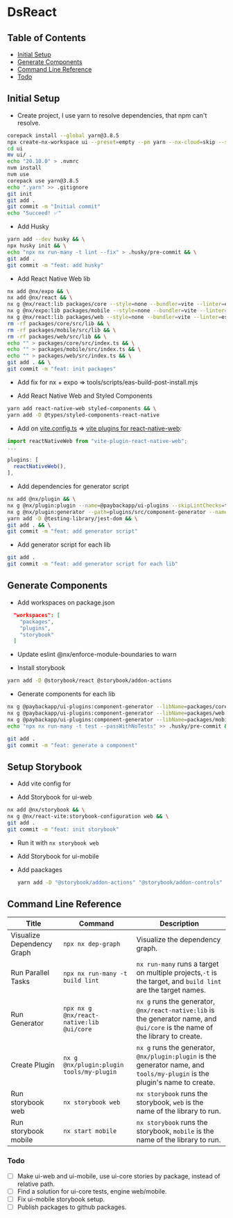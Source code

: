 # DsReact

## Table of Contents

- [Initial Setup](#initial-setup)
- [Generate Components](#generate-components)
- [Command Line Reference](#command-line-reference)
- [Todo](#todo)

## Initial Setup

- Create project, I use yarn to resolve dependencies, that npm can't resolve.

```bash
corepack install --global yarn@3.8.5
npx create-nx-workspace ui --preset=empty --pm yarn --nx-cloud=skip --style=styled-components --linter=eslint --unitTestRunner=jest --e2eTestRunner=none --useGitHub=false
cd ui
mv ui/ .
echo "20.10.0" > .nvmrc
nvm install
nvm use
corepack use yarn@3.8.5
echo ".yarn" >> .gitignore
git init
git add .
git commit -m "Initial commit"
echo "Succeed! ✅"
```

- Add Husky

```bash
yarn add --dev husky && \
npx husky init && \
echo "npx nx run-many -t lint --fix" > .husky/pre-commit && \
git add .
git commit -m "feat: add husky"
```

- Add React Native Web lib

```bash
nx add @nx/expo && \
nx add @nx/react && \
nx g @nx/react:lib packages/core --style=none --bundler=vite --linter=eslint --unitTestRunner=jest --compiler=babel --minimal=true --importPath=@paybackapp/ui-core && \
nx g @nx/expo:lib packages/mobile --style=none --bundler=vite --linter=eslint --unitTestRunner=jest --compiler=babel --minimal=true --publishable=true --importPath=@paybackapp/ui-mobile && \
nx g @nx/react:lib packages/web --style=none --bundler=vite --linter=eslint --unitTestRunner=jest --compiler=babel --minimal=true --publishable=true --importPath=@paybackapp/ui-web && \
rm -rf packages/core/src/lib && \
rm -rf packages/mobile/src/lib && \
rm -rf packages/web/src/lib && \
echo "" > packages/core/src/index.ts && \
echo "" > packages/mobile/src/index.ts && \
echo "" > packages/web/src/index.ts && \
git add . && \
git commit -m "feat: init packages"
```

- Add fix for nx + expo =>  tools/scripts/eas-build-post-install.mjs

- Add React Native Web and Styled Components

```bash
yarn add react-native-web styled-components && \
yarn add -D @types/styled-components-react-native
```

- Add on [vite.config.ts](./apps/website/vite.config.ts) => [vite plugins for react-native-web](https://www.npmjs.com/package/vite-plugin-react-native-web):

```ts
import reactNativeWeb from "vite-plugin-react-native-web";
...

plugins: [
  reactNativeWeb(),
],

```

- Add dependencies for generator script

```bash
nx add @nx/plugin && \
nx g @nx/plugin:plugin --name=@paybackapp/ui-plugins --skipLintChecks=true --directory=plugins --unitTestRunner=none --e2eTestRunner=none --skipTsConfig=true && \
nx g @nx/plugin:generator --path=plugins/src/component-generator --name=component-generator --skipLintChecks=true --unitTestRunner=none && \
yarn add -D @testing-library/jest-dom && \
git add . && \
git commit -m "feat: add generator script"
```

- Add generator script for each lib

```bash
git add .
git commit -m "feat: add generator script for each lib"
```

## Generate Components

- Add workspaces on package.json

```json
  "workspaces": [
    "packages",
    "plugins",
    "storybook"
  ]
```

- Update eslint @nx/enforce-module-boundaries to warn

- Install storybook

```bash
yarn add -D @storybook/react @storybook/addon-actions
```

- Generate components for each lib

```bash
nx g @paybackapp/ui-plugins:component-generator --libName=packages/core --componentName=my-button-core --atomicScope=molecules && \
nx g @paybackapp/ui-plugins:component-generator --libName=packages/web --componentName=my-button-web --atomicScope=molecules && \
nx g @paybackapp/ui-plugins:component-generator --libName=packages/mobile --componentName=my-button-mobile --atomicScope=molecules && \
echo "npx nx run-many -t test --passWithNoTests" >> .husky/pre-commit && \

git add .
git commit -m "feat: generate a component"
```

## Setup Storybook

- Add vite config for

- Add Storybook for ui-web

```bash
nx add @nx/storybook && \
nx g @nx/react-vite:storybook-configuration web && \
git add .
git commit -m "feat: init storybook"
```

- Run it with `nx storybook web`

- Add Storybook for ui-mobile

- Add paackages
  
  ```bash
  yarn add -D "@storybook/addon-actions" "@storybook/addon-controls" "@storybook/addon-essentials" "@storybook/addon-interactions" "@storybook/addon-links" "@storybook/addon-onboarding" "@storybook/addon-ondevice-actions" "@storybook/addon-ondevice-backgrounds" "@storybook/addon-ondevice-controls" "@storybook/addon-ondevice-notes" "@storybook/addon-react-native-web" "@storybook/addon-webpack5-compiler-babel" "@storybook/blocks" "@storybook/core" "@storybook/react" "@storybook/react-native" "@storybook/react-vite" "@storybook/react-webpack5" "@storybook/test" "@chromatic-com/storybook" "eslint-plugin-storybook"
  ```

## Command Line Reference

| Title | Command  | Description |
|-------|----------|-------------|
| Visualize Dependency Graph| `npx nx dep-graph`  | Visualize the dependency graph.  |
| Run Parallel Tasks | `npx nx run-many -t build lint`  | `nx run-many` runs a target on multiple projects,`-t` is the target, and `build lint` are the target names.  |
| Run Generator  | `npx nx g @nx/react-native:lib @ui/core` | `nx g` runs the generator, `@nx/react-native:lib` is the generator name, and `@ui/core` is the name of the library to create.|
| Create Plugin  | `nx g @nx/plugin:plugin tools/my-plugin` | `nx g` runs the generator, `@nx/plugin:plugin` is the generator name, and `tools/my-plugin` is the plugin's name to create.  |
| Run storybook web | `nx storybook web` | `nx storybook` runs the storybook, `web` is the name of the library to run.  |
| Run storybook mobile | `nx start mobile` | `nx storybook` runs the storybook, `mobile` is the name of the library to run.  |

### Todo

- [ ] Make ui-web and ui-mobile, use ui-core stories by package, instead of relative path.
- [ ] Find a solution for ui-core tests, engine web/mobile.
- [ ] Fix ui-mobile storybook setup.
- [ ] Publish packages to github packages.
